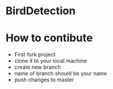# BirdDetection
# How to contibute
- First fork project
- clone it to your local machine
- create new branch
- name of branch should be your name
- push changes to master 

